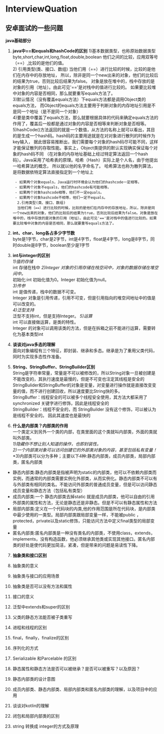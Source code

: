 # InterviewQuation
 ## 安卓面试的一些问题  
 
**java基础部分**
 
1. **java中==和equals和hashCode的区别**
        1)基本数据类型，也称原始数据类型byte,short,char,int,long,float,double,boolean   他们之间的比较，应用双等号（==）,比较的是他们的值。  
		2) 引用类型(类、接口、数组)   当他们用（==）进行比较的时候，比较的是他们在内存中的存放地址，
		所以，除非是同一个new出来的对象，他们的比较后的结果为true，否则比较后结果为false。
		对象是放在堆中的，栈中存放的是对象的引用（地址）。由此可见'=='是对栈中的值进行比较的。
		如果要比较堆中对象的内容是否相同，那么就要重写equals方法了。  
        3)默认情况（没有覆盖equals方法）下equals方法都是调用Object类的equals方法，
		而Object的equals方法主要用于判断对象的内存地址引用是不是同一个地址（是不是同一个对象）  
        4)要是类中覆盖了equals方法，那么就要根据具体的代码来确定equals方法的作用了，覆盖后一般都是通过对象的内容是否相等来判断对象是否相等。  
        5)hashCode()方法返回的就是一个数值，从方法的名称上就可以看出，其目的是生成一个hash码。hash码的主要用途就是在对对象进行散列的时候作为key输入，
		据此很容易推断出，我们需要每个对象的hash码尽可能不同，这样才能保证散列的存取性能。事实上，Object类提供的默认实现确实保证每个对象的hash码不同
		（在对象的内存地址基础上经过特定算法返回一个hash码）。Java采用了哈希表的原理。哈希（Hash）实际上是个人名，由于他提出一哈希算法的概念，
		所以就以他的名字命名了。 哈希算法也称为散列算法，是将数据依特定算法直接指定到一个地址上  
		
        - 如果两个对象equals，Java运行时环境会认为他们的hashcode一定相等。  
		- 如果两个对象不equals，他们的hashcode有可能相等。  
		- 如果两个对象hashcode相等，他们不一定equals。  
		- 如果两个对象hashcode不相等，他们一定不equals。 		
         2.引用类型(类、接口、数组)   
         当他们用（==）进行比较的时候，比较的是他们在内存中的存放地址，所以，除非是同一个new出来的对象，他们的比较后的结果为true，否则比较后结果为false。对象是放在堆中的，栈中存放的是对象的引用（地址）。由此可见'=='是对栈中的值进行比较的。如果要比较堆中对象的内容是否相同，那么就要重写equals方法了。 


2. **int、char、long各占多少字节数**  
    byte是1字节，char是2字节，int是4字节，float是4字节，long是8字节，同时double是8字节，boolean至少是1字节  
	

3. **int与integer的区别**  
    *1)值的存储*  
	int 存储在栈中
    *2)Integer 对象的引用存储在栈空间中，对象的数据存储在堆空间中。*  
	初始化:int 初始化值为0。Integer 初始化值为null。  
	*3)传参*  
	int 是值传递，栈中的数据不可变。  
	Integer 对象是引用传递，引用不可变，但是引用指向的堆空间地址中的值是可以改变的。  
	*4)泛型支持*  
	泛型不支持int，但是支持Integer。
    *5)运算*  
	int 可以直接做运算，是类的特性。  
	Integer 的对象可以调用该类的方法，但是在拆箱之前不能进行运算，需要转化为基本类型int



4. **谈谈对java多态的理解**  
    面向对象编程有三个特征，即封装、继承和多态。继承是为了重用父类代码，同时为实现多态性作准备。  
 

5. **String、StringBuffer、StringBuilder区别**  
   String是字符串常量，常量是不可以被修改的，所以String对象一旦被创建是不能改变的，其执行速度是最慢的，但是不可变也注定其线程是安全的  
   StringBulider和StringBuffer的对象是变量，对变量进行操作就是直接改变变量的值，而不进行创建回收，所以速度要比String快的多。  
   StringBuffer：线程安全的可以被多个线程安全使用，其方法大都采用了 synchronized 关键字进行修饰，因此是线程安全的  
   StringBuilder：线程不安全的，而 StringBuilder 没有这个修饰，可以被认为是线程不安全的。 因此其速度也是最快的   
   

6. **什么是内部类？内部类的作用**  
    一个类定义到另外一个类的内部，在类里面的这个类就叫内部类，外面的类就叫外部类。  
	*1)隐藏你不想让别人知道的操作，也即封装性。*  
	*2)一个内部类对象可以访问创建它的外部类对象的内容，甚至包括私有变量！*
	*3)内部类可以分为多种；主要以下4种:静态内部类，成员内部类，局部内部类，匿名内部类
- 静态内部类:静态内部类是指被声明为static的内部类，他可以不依赖内部类而实例，而通常的内部类需要实例化外部类，从而实例化。静态内部类不可以有与外部类有相同的类名。不能访问外部类的普通成员变量，但是可以访问静态成员变量和静态方法（包括私有类型）
- 成员内部类:一个 静态内部类去掉static 就是成员内部类，他可以自由的引用外部类的属性和方法，无论是静态还是非静态。但是不可以有静态属性和方法
- 局部内部类:定义在一个代码块的内类,他的作用范围是所在代码块，是内部类中最少使用的一类型。局部内部类跟局部变量一样，不能被public ，protected，private以及static修饰，只能访问方法中定义final类型的局部变量  
- 匿名内部类:匿名内部类是一种没有类名的内部类，不使用class，extends，implements，没有构造函数，他必须继承其他类或实现其他接口。匿名内部类的好处是使代码更加简洁，紧凑，但是带来的问题是易读性下降。  


7. **抽象类和接口区别**



8. 抽象类的意义


9. 抽象类与接口的应用场景

10. 抽象类是否可以没有方法和属性

11. 接口的意义

12. 泛型中extends和super的区别

13. 父类的静态方法能否被子类重写

14. 进程和线程的区别

15. final，finally，finalize的区别

16. 序列化的方式

17. Serializable 和Parcelable 的区别

18. 静态属性和静态方法是否可以被继承？是否可以被重写？以及原因？

19. 静态内部类的设计意图

20. 成员内部类、静态内部类、局部内部类和匿名内部类的理解，以及项目中的应用

21. 谈谈对kotlin的理解

22. 闭包和局部内部类的区别

23. string 转换成 integer的方式及原理